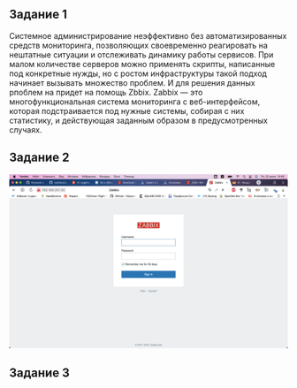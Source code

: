 ## Задание 1

Системное администрирование неэффективно без автоматизированных средств мониторинга,
позволяющих своевременно реагировать на нештатные ситуации и отслеживать динамику работы сервисов.
При малом количестве серверов можно применять скрипты, написанные под конкретные нужды, но с ростом инфраструктуры такой подход начинает вызывать множество проблем.
И для решения данных рпоблем на придет на помощь Zbbix. Zabbix — это многофункциональная система мониторинга с веб-интерфейсом, которая подстраивается под нужные системы,
собирая с них статистику, и действующая заданным образом в предусмотренных случаях.

## Задание 2

![](/img/9.2.2.png)

## Задание 3
